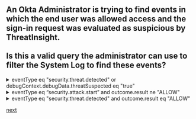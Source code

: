 ## An Okta Administrator is trying to find events in which the end user was allowed access and the sign-in request was evaluated as suspicious by ThreatInsight.<br><br>Is this a valid query the administrator can use to filter the System Log to find these events?


<details>
  <summary>eventType eq "security.threat.detected" or debugContext.debugData.threatSuspected eq "true"</summary>
<p>
  No
</p>
</details>

<details>
  <summary>eventType eq “security.attack.start” and outcome.result ne "ALLOW"</summary>
<p>
  No
</p>
</details>

<details>
  <summary>eventType eq "security.threat.detected" and outcome.result eq "ALLOW"</summary>
<p>
  Yes
</p>
</details>




[next](13.md)
